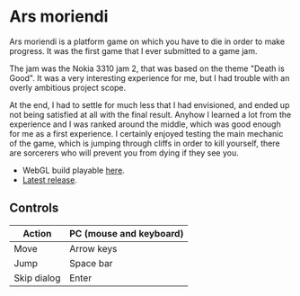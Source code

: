 # Ars moriendi

Ars moriendi is a platform game on which you have to die in order to make progress.
It was the first game that I ever submitted to a game jam.

The jam was the Nokia 3310 jam 2, that was based on the theme "Death is Good".
It was a very interesting experience for me, but I had trouble with an overly ambitious project scope.

At the end, I had to settle for much less that I had envisioned, and ended up not being satisfied at all with the final result.
Anyhow I learned a lot from the experience and I was ranked around the middle, which was good enough for me as a first experience.
I certainly enjoyed testing the main mechanic of the game, which is jumping through cliffs in order to kill yourself, there are sorcerers who will prevent you from dying if they see you.

* WebGL build playable [here](https://www.adolfozarrias.com/ars-moriendi/).
* [Latest release](https://github.com/azarrias/ars-moriendi/releases/latest).

## Controls

Action      | PC (mouse and keyboard)
----------- | -----------------------
Move        | Arrow keys             
Jump        | Space bar
Skip dialog | Enter
